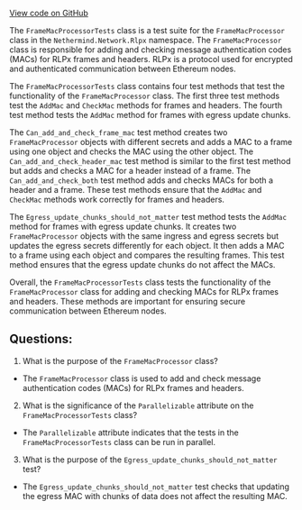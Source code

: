 [View code on GitHub](https://github.com/nethermindeth/nethermind/Nethermind.Network.Test/Rlpx/FrameMacProcessorTests.cs)

The `FrameMacProcessorTests` class is a test suite for the `FrameMacProcessor` class in the `Nethermind.Network.Rlpx` namespace. The `FrameMacProcessor` class is responsible for adding and checking message authentication codes (MACs) for RLPx frames and headers. RLPx is a protocol used for encrypted and authenticated communication between Ethereum nodes.

The `FrameMacProcessorTests` class contains four test methods that test the functionality of the `FrameMacProcessor` class. The first three test methods test the `AddMac` and `CheckMac` methods for frames and headers. The fourth test method tests the `AddMac` method for frames with egress update chunks.

The `Can_add_and_check_frame_mac` test method creates two `FrameMacProcessor` objects with different secrets and adds a MAC to a frame using one object and checks the MAC using the other object. The `Can_add_and_check_header_mac` test method is similar to the first test method but adds and checks a MAC for a header instead of a frame. The `Can_add_and_check_both` test method adds and checks MACs for both a header and a frame. These test methods ensure that the `AddMac` and `CheckMac` methods work correctly for frames and headers.

The `Egress_update_chunks_should_not_matter` test method tests the `AddMac` method for frames with egress update chunks. It creates two `FrameMacProcessor` objects with the same ingress and egress secrets but updates the egress secrets differently for each object. It then adds a MAC to a frame using each object and compares the resulting frames. This test method ensures that the egress update chunks do not affect the MACs.

Overall, the `FrameMacProcessorTests` class tests the functionality of the `FrameMacProcessor` class for adding and checking MACs for RLPx frames and headers. These methods are important for ensuring secure communication between Ethereum nodes.
## Questions: 
 1. What is the purpose of the `FrameMacProcessor` class?
- The `FrameMacProcessor` class is used to add and check message authentication codes (MACs) for RLPx frames and headers.

2. What is the significance of the `Parallelizable` attribute on the `FrameMacProcessorTests` class?
- The `Parallelizable` attribute indicates that the tests in the `FrameMacProcessorTests` class can be run in parallel.

3. What is the purpose of the `Egress_update_chunks_should_not_matter` test?
- The `Egress_update_chunks_should_not_matter` test checks that updating the egress MAC with chunks of data does not affect the resulting MAC.